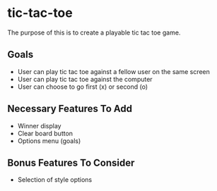 # tic-tac-toe

The purpose of this is to create a playable tic tac toe game.

## Goals

- User can play tic tac toe against a fellow user on the same screen
- User can play tic tac toe against the computer
- User can choose to go first (x) or second (o)

## Necessary Features To Add

- Winner display
- Clear board button
- Options menu (goals)

## Bonus Features To Consider

- Selection of style options
